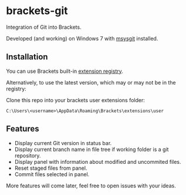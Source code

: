 # brackets-git

Integration of Git into Brackets.

Developed (and working) on Windows 7 with [msysgit](https://code.google.com/p/msysgit/) installed.

## Installation

You can use Brackets built-in [extension registry](https://brackets-registry.aboutweb.com/).

Alternatively, to use the latest version, which may or may not be in the registry:

Clone this repo into your brackets user extensions folder:

```
C:\Users\<username>\AppData\Roaming\Brackets\extensions\user
```

## Features

- Display current Git version in status bar.
- Display current branch name in file tree if working folder is a git repository.
- Display panel with information about modified and uncommited files.
- Reset staged files from panel.
- Commit files selected in panel.

More features will come later, feel free to open issues with your ideas.